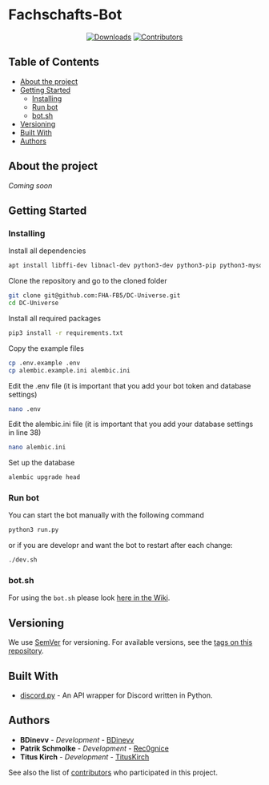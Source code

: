 # Fachschafts-Bot
<p align="center">
    <a href="https://github.com/FHA-FB5/DC-Universe/releases"><img src="https://img.shields.io/github/downloads/FHA-FB5/DC-Universe/total?label=Downloads&labelColor=30363D&color=2FBF50" alt="Downloads"></a>
    <a href="https://github.com/FHA-FB5/DC-Universe/graphs/contributors"><img src="https://img.shields.io/github/contributors/FHA-FB5/DC-Universe?label=Contributors&labelColor=30363D&color=2FBF50" alt="Contributors"></a>
</p>


## Table of Contents
* [About the project](#about-the-project)
* [Getting Started](#getting-started)
    * [Installing](#installing)
    * [Run bot](#run-bot)
    * [bot.sh](#botsh)
* [Versioning](#versioning)
* [Built With](#built-with)
* [Authors](#authors)

## About the project
*Coming soon*

## Getting Started
### Installing

Install all dependencies
```BASH
apt install libffi-dev libnacl-dev python3-dev python3-pip python3-mysqldb tmux
```

Clone the repository and go to the cloned folder
```BASH
git clone git@github.com:FHA-FB5/DC-Universe.git
cd DC-Universe
```

Install all required packages
```bash
pip3 install -r requirements.txt
```

Copy the example files
```bash
cp .env.example .env
cp alembic.example.ini alembic.ini
```

Edit the .env file (it is important that you add your bot token and database settings)
```bash
nano .env 
```

Edit the alembic.ini file (it is important that you add your database settings in line 38)
```bash
nano alembic.ini
```

Set up the database
```bash
alembic upgrade head
```

### Run bot
You can start the bot manually with the following command
```bash
python3 run.py 
```

or if you are developr and want the bot to restart after each change:
```bash
./dev.sh
```

### bot.sh
For using the `bot.sh` please look [here in the Wiki](https://github.com/FHA-FB5/DC-Universe/wiki/bot.sh).

## Versioning
We use [SemVer](http://semver.org/) for versioning. For available versions, see the [tags on this repository](https://github.com/FHA-FB5/DC-Universe/tags). 

## Built With
* [discord.py](https://github.com/Rapptz/discord.py) - An API wrapper for Discord written in Python.

## Authors
* **BDinevv** - *Development* - [BDinevv](https://github.com/BDinevv)
* **Patrik Schmolke** - *Development* - [Rec0gnice](https://github.com/Rec0gnice)
* **Titus Kirch** - *Development* - [TitusKirch](https://github.com/TitusKirch)

See also the list of [contributors](https://github.com/FHA-FB5/DC-Universe/graphs/contributors) who participated in this project.
